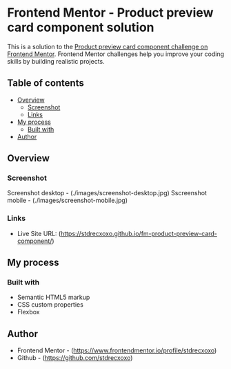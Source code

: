 # Frontend Mentor - Product preview card component solution

This is a solution to the [Product preview card component challenge on Frontend Mentor](https://www.frontendmentor.io/challenges/product-preview-card-component-GO7UmttRfa). Frontend Mentor challenges help you improve your coding skills by building realistic projects.

## Table of contents

- [Overview](#overview)
  - [Screenshot](#screenshot)
  - [Links](#links)
- [My process](#my-process)
  - [Built with](#built-with)
- [Author](#author)

## Overview

### Screenshot

Screenshot desktop - (./images/screenshot-desktop.jpg)
Sscreenshot mobile - (./images/screenshot-mobile.jpg)

### Links

- Live Site URL: (https://stdrecxoxo.github.io/fm-product-preview-card-component/)

## My process

### Built with

- Semantic HTML5 markup
- CSS custom properties
- Flexbox

## Author

- Frontend Mentor - (https://www.frontendmentor.io/profile/stdrecxoxo)
- Github - (https://github.com/stdrecxoxo)
